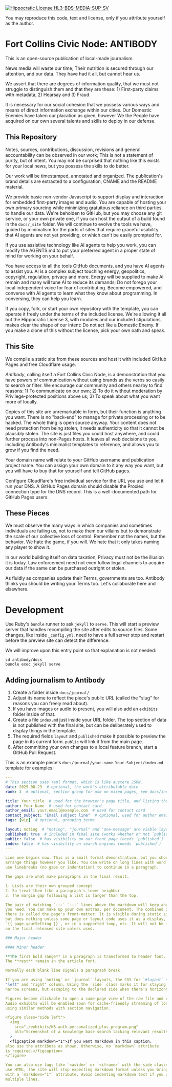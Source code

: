 [![Hippocratic License HL3-BDS-MEDIA-SUP-SV](https://img.shields.io/static/v1?label=Hippocratic%20License&message=HL3-BDS-MEDIA-SUP-SV&labelColor=5e2751&color=2a6a65)](https://firstdonoharm.dev/version/3/0/bds-media-sup-sv.html)

You may reproduce this code, text and license, only if you attribute yourself as the author.

# Fort Collins Civic Node: ANTIBODY

This is an open-source publication of local-made journalism.

News media will waste our time; Their nutrition is secured through our attention, and our data. They have had it all, but cannot hear us.

We assert that there are degrees of information quality, that we must not struggle to distinguish them and that they are these: 1) First-party claims with metadata, 2) Hearsay and 3) Fraud.

It is necessary for our social cohesion that we possess various ways and means of direct information exchange within our cities. Our Domestic Enemies have taken our placation as given, however We the People have acquired on our own several talents and skills to deploy in our defense.

## This Repository

Notes, sources, contributions, discussion, revisions and general accountability can be observed in our work; This is not a statement of purity, but of intent. You may not be surprised that nothing like this exists for your local news, but you possess the skills to do better.

Our work will be timestamped, annotated and organized. The publication's brand details are extracted to a configuration, CNAME and the README material.

We provide basic non-vendor Javascript to support display and interaction for embedded first-party images and audio. You are capable of hosting your own primary sourcing while minimizing gratuitous reliance on third parties to handle our data. We're beholden to GitHub, but you may choose any git service, or your own private one, if you can host the output of a build found in the `docs/_site` folder. We will continue to evolve the tools we have, guided by minimalism for the parts of sites that require graceful usability that AI agents are not yet providing, or which can't be easily prompted for.

If you use assistive technology like AI agents to help you work, you can modify the AGENTS.md to put your preferred agent in a proper state of mind for working on your behalf.

You have access to all the tools GitHub documents, and you have AI agents to assist you. AI is a complex subject touching energy, geopolitics, copyright, regulation, privacy and more. Energy will be supplied to make AI remain and many will tune AI to reduce its demands; Do not forego your local independent voice for fear of contributing. Become empowered, and converse with AI agents to learn what they know about programming. In conversing, they can help you learn.

If you copy, fork, or start your own repository with the template, you can operate it freely under the terms of the included license. We're allowing it all but the Hippocratic License 3, with modules and our included stipulations, makes clear the shape of our intent: Do not act like a Domestic Enemy. If you make a clone of this without the license, pick your own oath and speak.

## This Site

We compile a static site from these sources and host it with included GitHub Pages and free Cloudflare usage.

_Antibody_, calling itself a Fort Collins Civic Node, is a demonstration that you have powers of communication without using brands as the verbs so easily to search or filter. We encourage our community and others nearby to find reasons: 1) To communicate on our own; 2) To do it without moderation by Privilege-protected positions above us; 3) To speak about what you want more of locally.

Copies of this site are unremarkable in form, but their function is anything you want. There is no "back-end" to manage for private processing or to be hacked. The whole thing is open source anyway. Your content does not need protection from being stolen, it needs authenticity so that it cannot be plausibly stolen. The site is just files you could host anywhere, and could further process into non-Pages hosts. It leaves all web decisions to you, including Antibody's minimalist templates to reference, and allows you to grow if you find the need.

Your domain name will relate to your GitHub username and publication project name. You can assign your own domain to it any way you want, but you will have to buy that for yourself and tell GitHub pages.

Configure Cloudflare's free individual service for the URL you use and let it run your DNS. A GitHub Pages domain should disable the Proxied connection type for the DNS record. This is a well-documented path for GitHub Pages users.

## These Pieces

We must observe the many ways in which companies and sometimes individuals are failing us, not to make them our villains but to demonstrate the scale of our collective loss of control. Remember not the names, but the behavior. We hate the game, if you will. We hate that it only takes naming any player to show it.

In our world building itself on data taxation, Privacy must not be the illusion it is today. Law enforcement need not even follow legal channels to acquire our data if the same can be purchased outright or stolen.

As fluidly as companies update their Terms, governments are too. Antibody thinks you should be writing your Terms too. Let's collaborate here and elsewhere.

# Development

Use Ruby's `bundle` runner to ask `jekyll` to `serve`. This will start a preview server that handles recompiling the site after edits to source files. Some changes, like inside `_config.yml`, need to have a full server stop and restart before the preview site can detect the difference.

We will improve upon this entry point so that explanation is not needed:

```shell
cd antibody/docs
bundle exec jekyll serve
```

## Adding journalism to Antibody

1. Create a folder inside `docs/journal/`
2. Adjust its name to reflect the piece's public URL (called the "slug" for reasons you can freely read about).
3. If you have images or audio to present, you will also add an `exhibits` folder inside of that.
3. Create a file `index.md` just inside your URL folder. The top section of data is not published with the final site, but can be deliberately used to display things in the template.
4. The required fields `layout` and `published` make it possible to preview the page in its current form. `public` will link it from the main page.
5. After committing your own changes to a local feature branch, start a GitHub Pull Request.


This is an example piece's `docs/journal/your-name-Your-Subject/index.md` template for examples:
```yaml
---
# This section uses Yaml format, which is like austere JSON.
date: 2025-08-23  # optional, the work's attributable date
rank: 3  # optional, section group for use on mixed pages, see docs/index.md

title: Your title  # used for the browser's page title, and listing the piece
author: Your Name  # used for contact card
author_email: your.email@example.com  # used for contact card
contact_subject: "Email subject line"  # optional, used for author email on this piece
tags: [wip]  # optional, grouping terms

layout: noting  # "noting", "journal" and "one-message" are viable layouts.
published: true  # included in final site (works whether or not `public`)
public: false  # has visibility on our front page (needs `published`)
index: false  # has visibility on search engines (needs `published`)
---

Line one begins now. This is a small format demonstration, but you should
arrange things however you like. You can write on long lines with word wrap, or
use linebreaks (no gaps or indentation) to continue in a paragraph.

The gaps are what make paragraphs in the final result.

1. Lists are their own grouped concept
2. So treat them like a paragraph's lower neighbor
3. The margin gap following a list is larger than the top.

The pair of matching `---` `---` lines above the markdown will keep any metadata
you need. You can make up your own extras, per document. The combined information
there is called the page's front-matter. It is visible during static site builds
but does nothing unless some page or layout code uses it as a display, like
`{{ page.yourSetting }}`, or in a supported loop, etc. It will not be inspectable
on the final released site unless used.

### Major header

#### Minor header

**The first bold range** in a paragraph is transformed to header font.
The **rest** remain in the article font.

Normally each blank line signals a paragraph break.

If you are using `noting` or `journal` layouts, the CSS for `#layout` supports a
"left" and "right" column. Using the `side` class marks it for staying inline on
narrow screens, but escaping to the declared side when there's horizontal space.

Figures become clickable to open a same-page view of the raw file and caption.
Audio exhibits will be enabled soon for cache-friendly streaming of long sources,
using similar methods with section navigation.

<figure class="side left">
  <img
    src="./exhibits/KB-auth-personalized_plus_program.png"
    alt="Screenshot of a knowledge base search lacking relevant results"
  >
  <figcaption markdown="1">If you want markdown in this caption,
also use the attribute as shown. Otherwise, no `markdown` attribute
is required.</figcaption>
</figure>

You can also use tags like `<aside>` or `<iframe>` with the side classes. If you
use HTML, the site will stop expecting markdown format unless you bring it back
with a `markdown="1"` attribute. Avoid indenting markdown text if you use
multiple lines.
```
